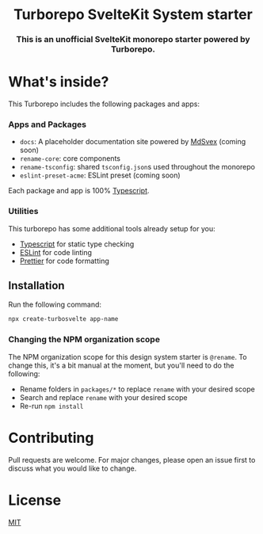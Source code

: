 <p align="center">
  <h1 align="center">Turborepo SvelteKit System starter</h1>
  <h3 align="center">This is an unofficial SvelteKit monorepo starter powered by Turborepo.</h3>
</p>

# What's inside?

This Turborepo includes the following packages and apps:

### Apps and Packages

- `docs`: A placeholder documentation site powered by [MdSvex](https://mdsvex.pngwn.io/docs/) (coming soon)
- `rename-core`: core components
- `rename-tsconfig`: shared `tsconfig.json`s used throughout the monorepo
- `eslint-preset-acme`: ESLint preset (coming soon)

Each package and app is 100% [Typescript](https://www.typescriptlang.org/).

### Utilities

This turborepo has some additional tools already setup for you:

- [Typescript](https://www.typescriptlang.org/) for static type checking
- [ESLint](https://eslint.org/) for code linting
- [Prettier](https://prettier.io) for code formatting

## Installation

Run the following command:

```bash
npx create-turbosvelte app-name
```

### Changing the NPM organization scope

The NPM organization scope for this design system starter is `@rename`. To change this, it's a bit manual at the moment, but you'll need to do the following:

- Rename folders in `packages/*` to replace `rename` with your desired scope
- Search and replace `rename` with your desired scope
- Re-run `npm install`

# Contributing

Pull requests are welcome. For major changes, please open an issue first to discuss what you would like to change.

# License

[MIT](https://choosealicense.com/licenses/mit/)
